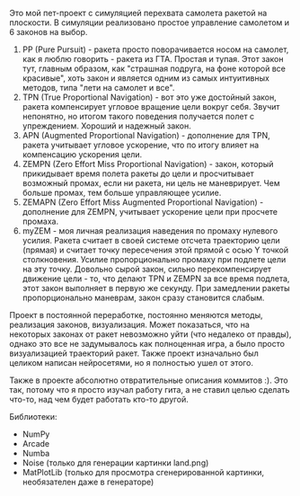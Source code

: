 Это мой пет-проект с симуляцией перехвата самолета ракетой на плоскости. В симуляции реализовано простое управление самолетом и 6 законов на выбор.

1) PP (Pure Pursuit) - ракета просто поворачивается носом на самолет, как я люблю говорить - ракета из ГТА. Простая и тупая. Этот закон тут, главным образом, как "страшная подруга, на фоне которой все красивые", хоть закон и является одним из самых интуитивных методов, типа "лети на самолет и все".
2) TPN (True Proportional Navigation) - вот это уже достойный закон, ракета компенсирует угловое вращение цели вокруг себя. Звучит непонятно, но итогом такого поведения получается полет с упреждением. Хороший и надежный закон.
3) APN (Augmented Proportional Navigation) - дополнение для TPN, ракета учитывает угловое ускорение, что по итогу влияет на компенсацию ускорения цели.
4) ZEMPN (Zero Effort Miss Proportional Navigation) - закон, который прикидывает время полета ракеты до цели и просчитывает возможный промах, если ни ракета, ни цель не маневрирует. Чем больше промах, тем больше управляющее усилие.
5) ZEMAPN (Zero Effort Miss Augmented Proportional Navigation) - дополнение для ZEMPN, учитывает ускорение цели при просчете промаха.
6) myZEM - моя личная реализация наведения по промаху нулевого усилия. Ракета считает в своей системе отсчета траекторию цели (прямая) и считает точку пересечения этой прямой с осью Y точкой столкновения. Усилие пропорционально промаху при подлете цели на эту точку. Довольно сырой закон, сильно перекомпенсирует движение цели - то, что делают TPN и ZEMPN за все время подлета, этот закон выполняет в первую же секунду. При замедлении ракеты пропорционально маневрам, закон сразу становится слабым.

Проект в постоянной переработке, постоянно меняются методы, реализация законов, визуализация. Может показаться, что на некоторых законах от ракет невозможно уйти (что недалеко от правды), однако это все не задумывалось как полноценная игра, а было просто визуализацией траекторий ракет. Также проект изначально был целиком написан нейросетями, но я полностью ушел от этого.

Также в проекте абсолютно отвратительные описания коммитов :). Это так, потому что я просто изучал работу гита, а не ставил целью сделать что-то, над чем будет работать кто-то другой.

Библиотеки:
- NumPy
- Arcade
- Numba
- Noise (только для генерации картинки land.png)
- MatPlotLib (только для просмотра сгенерированной картинки, необязателен даже в генераторе)